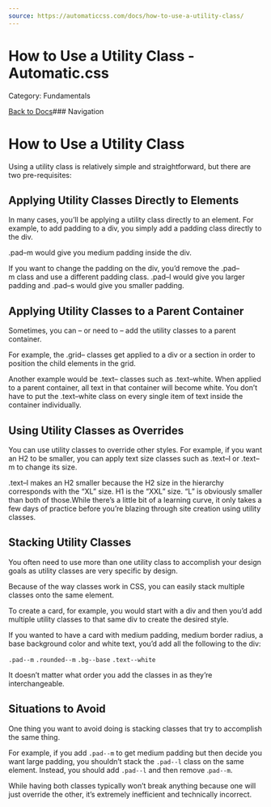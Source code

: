 ```yaml
---
source: https://automaticcss.com/docs/how-to-use-a-utility-class/
---
```


# How to Use a Utility Class - Automatic.css

Category: Fundamentals

[Back to Docs](https://automaticcss.com/docs)### Navigation

# How to Use a Utility Class

Using a utility class is relatively simple and straightforward, but there are two pre-requisites:

## Applying Utility Classes Directly to Elements

In many cases, you’ll be applying a utility class directly to an element. For example, to add padding to a div, you simply add a padding class directly to the div.

.pad–m would give you medium padding inside the div.

If you want to change the padding on the div, you’d remove the .pad–m class and use a different padding class. .pad–l would give you larger padding and .pad–s would give you smaller padding.

## Applying Utility Classes to a Parent Container

Sometimes, you can – or need to – add the utility classes to a parent container.

For example, the .grid– classes get applied to a div or a section in order to position the child elements in the grid.

Another example would be .text– classes such as .text–white. When applied to a parent container, all text in that container will become white. You don’t have to put the .text–white class on every single item of text inside the container individually.

## Using Utility Classes as Overrides

You can use utility classes to override other styles. For example, if you want an H2 to be smaller, you can apply text size classes such as .text–l or .text–m to change its size.

.text–l makes an H2 smaller because the H2 size in the hierarchy corresponds with the “XL” size. H1 is the “XXL” size. “L” is obviously smaller than both of those.While there’s a little bit of a learning curve, it only takes a few days of practice before you’re blazing through site creation using utility classes.

## Stacking Utility Classes

You often need to use more than one utility class to accomplish your design goals as utility classes are very specific by design.

Because of the way classes work in CSS, you can easily stack multiple classes onto the same element.

To create a card, for example, you would start with a div and then you’d add multiple utility classes to that same div to create the desired style.

If you wanted to have a card with medium padding, medium border radius, a base background color and white text, you’d add all the following to the div:

`.pad--m` `.rounded--m` `.bg--base` `.text--white`

It doesn’t matter what order you add the classes in as they’re interchangeable.

## Situations to Avoid

One thing you want to avoid doing is stacking classes that try to accomplish the same thing.

For example, if you add `.pad--m` to get medium padding but then decide you want large padding, you shouldn’t stack the `.pad--l` class on the same element. Instead, you should add `.pad--l` and then remove .`pad--m`.

While having both classes typically won’t break anything because one will just override the other, it’s extremely inefficient and technically incorrect.

